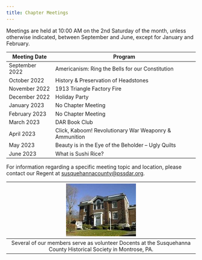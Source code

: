 ```yaml
---
title: Chapter Meetings
---
```


Meetings are held at 10:00 AM on the 2nd Saturday of the month, unless otherwise indicated, between September and June, except for January and February.

| Meeting Date   | Program |
|----------------|---------|
| September 2022 | Americanism: Ring the Bells for our Constitution |
| October 2022   | History & Preservation of Headstones |
| November 2022  | 1913 Triangle Factory Fire |
| December 2022  | Holiday Party |
| January 2023   | No Chapter Meeting |
| February 2023  | No Chapter Meeting |
| March 2023     | DAR Book Club |
| April 2023     | Click, Kaboom! Revolutionary War Weaponry & Ammunition |
| May 2023       | Beauty is in the Eye of the Beholder – Ugly Quilts |
| June 2023      | What is Sushi Rice? |

For information regarding a specific meeting topic and location, please contact our Regent at [susquehannacounty@pssdar.org](mailto:susquehannacounty@pssdar.org).

| ![Historical Society](/assets/images/historical_society.jpg) |
|:-:|
| Several of our members serve as volunteer Docents at the Susquehanna County Historical Society in Montrose, PA. |
